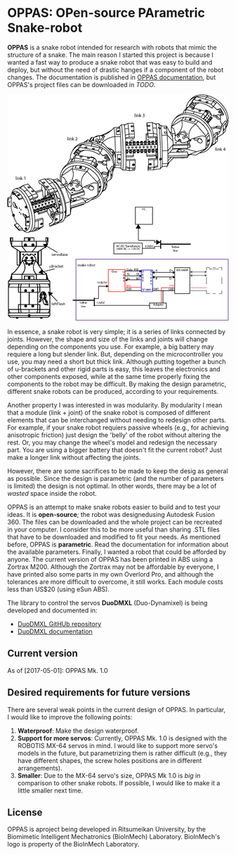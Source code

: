 # OPPAS: OPen-source PArametric Snake-robot

**OPPAS** is a snake robot intended for research with robots that mimic the structure of a snake.
The main reason I started this project is because I wanted a fast way to produce a snake robot that was easy to build and deploy, but without the need of drastic hanges if a component of the robot changes.
The documentation is published in [OPPAS documentation](https://fabreyesmecha.github.io/OPPAS/), but OPPAS's project files can be downloaded in *TODO*.

![introduction.png](OPPAS_imgs/introduction.png "OPPAS introduction")

In essence, a snake robot is very simple; it is a series of links connected by joints.
However, the shape and size of the links and joints will change depending on the components you use.
For example, a big battery may requiere a long but slender link.
But, depending on the microcontroller you use, you may need a short but thick link.
Although putting together a bunch of u-brackets and other rigid parts is easy, this leaves the electronics and other components exposed, while at the same time properly fixing the components to the robot may be difficult.
By making the design parametric, different snake robots can be produced, according to your requirements.

Another property I was interested in was modularity.
By modularity I mean that a module (link + joint) of the snake robot is composed of different elements that can be interchanged without needing to redesign other parts.
For example, if your snake robot requiers passive wheels (e.g., for achieving anisotropic friction) just design the 'belly' of the robot without altering the rest.
Or, you may change the wheel's model and redesign the necessary part.
You are using a bigger battery that doesn't fit the current robot? Just make a longer link without affecting the joints.

However, there are some sacrifices to be made to keep the desig as general as possible.
Since the design is parametric (and the number of parameters is limited) the design is not optimal.
In other words, there may be a lot of *wasted* space inside the robot.

OPPAS is an attempt to make snake robots easier to build and to test your ideas.
It is **open-source**; the robot was designedusing Autodesk Fusion 360.
The files can be downloaded and the whole project can be recreated in your computer.
I consider this to be more useful than sharing .STL files that have to be downloaded and modified to fit your needs.
As mentioned before, OPPAS is **parametric**.
Read the documentation for information about the available parameters.
Finally, I wanted a robot that could be afforded by anyone.
The current version of OPPAS has been printed in ABS using a Zortrax M200.
Although the Zortrax may not be affordable by everyone, I have printed also some parts in my own Overlord Pro, and although the tolerances are more difficult to overcome, it still works.
Each module costs less than US$20 (using eSun ABS).

The library to control the servos **DuoDMXL** (Duo-Dynamixel) is being developed and documented in:

* [DuoDMXL GitHUb repository](https://github.com/FabReyesMecha/DuoDMXL)
* [DuoDMXL documentation](https://fabreyesmecha.github.io/DuoDMXL/)

## Current version

As of [2017-05-01]: OPPAS Mk. 1.0

## Desired requirements for future versions

There are several weak points in the current design of OPPAS.
In particular, I would like to improve the following points:

1. **Waterproof**: Make the design waterproof.
2. **Support for more servos**:  Currently, OPPAS Mk. 1.0 is designed with the ROBOTIS MX-64 servos in mind. I would like to support more servo's models in the future, but parametrizing them is rather difficult (e.g., they have different shapes, the screw holes positions are in different arrangements).
3. **Smaller**: Due to the MX-64 servo's size, OPPAS Mk 1.0 is *big* in comparison to other snake robots. If possible, I would like to make it a little smaller next time.

## License

OPPAS is aproject being developed in Ritsumeikan University, by the Biomimetic Intelligent Mechatronics (BioInMech) Laboratory.
BioInMech's logo is property of the BioInMech Laboratory.
